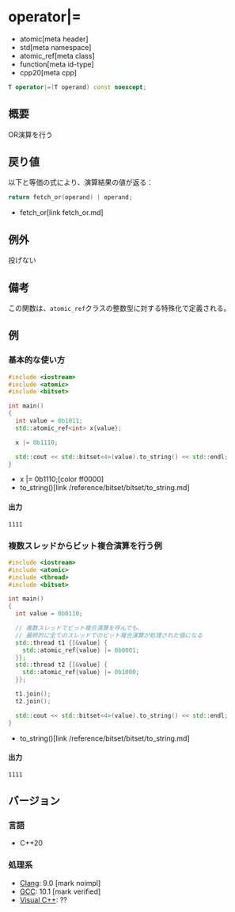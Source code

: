 # operator|=
* atomic[meta header]
* std[meta namespace]
* atomic_ref[meta class]
* function[meta id-type]
* cpp20[meta cpp]

```cpp
T operator|=(T operand) const noexcept;
```

## 概要
OR演算を行う


## 戻り値
以下と等価の式により、演算結果の値が返る：

```cpp
return fetch_or(operand) | operand;
```
* fetch_or[link fetch_or.md]


## 例外
投げない


## 備考
この関数は、`atomic_ref`クラスの整数型に対する特殊化で定義される。


## 例
### 基本的な使い方
```cpp example
#include <iostream>
#include <atomic>
#include <bitset>

int main()
{
  int value = 0b1011;
  std::atomic_ref<int> x{value};

  x |= 0b1110;

  std::cout << std::bitset<4>(value).to_string() << std::endl;
}
```
* x |= 0b1110;[color ff0000]
* to_string()[link /reference/bitset/bitset/to_string.md]

#### 出力
```
1111
```

### 複数スレッドからビット複合演算を行う例
```cpp example
#include <iostream>
#include <atomic>
#include <thread>
#include <bitset>

int main()
{
  int value = 0b0110;

  // 複数スレッドでビット複合演算を呼んでも、
  // 最終的に全てのスレッドでのビット複合演算が処理された値になる
  std::thread t1 {[&value] {
    std::atomic_ref{value} |= 0b0001;
  }};
  std::thread t2 {[&value] {
    std::atomic_ref{value} |= 0b1000;
  }};

  t1.join();
  t2.join();

  std::cout << std::bitset<4>(value).to_string() << std::endl;
}
```
* to_string()[link /reference/bitset/bitset/to_string.md]

#### 出力
```
1111
```


## バージョン
### 言語
- C++20

### 処理系
- [Clang](/implementation.md#clang): 9.0 [mark noimpl]
- [GCC](/implementation.md#gcc): 10.1 [mark verified]
- [Visual C++](/implementation.md#visual_cpp): ??

